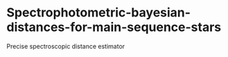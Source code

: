 # Spectrophotometric-bayesian-distances-for-main-sequence-stars
Precise spectroscopic distance estimator 
